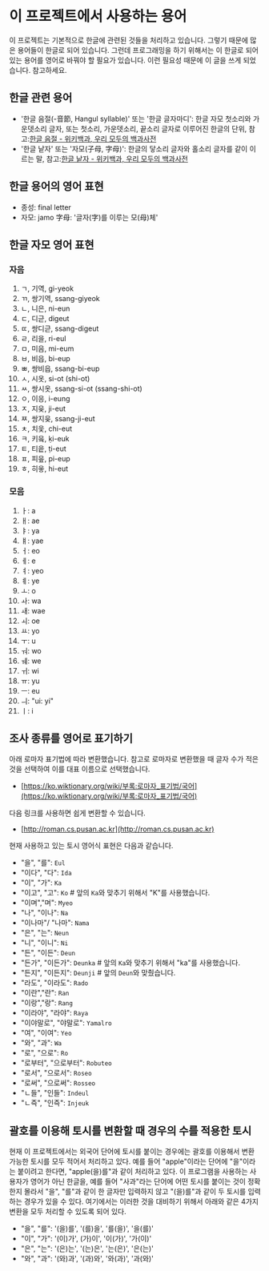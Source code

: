 # 이 프로젝트에서 사용하는 용어

이 프로젝트는 기본적으로 한글에 관련된 것들을 처리하고 있습니다. 그렇기 때문에 많은 용어들이 한글로 되어 있습니다. 그런데 프로그래밍을 하기 위해서는 이 한글로 되어 있는 용어를 영어로 바꿔야 할 필요가 있습니다. 이런 필요성 때문에 이 글을 쓰게 되었습니다. 참고하세요.

## 한글 관련 용어

- '한글 음절(-音節, Hangul syllable)' 또는 '한글 글자마디': 한글 자모 첫소리와 가운뎃소리 글자, 또는 첫소리, 가운뎃소리, 끝소리 글자로 이루어진 한글의 단위, 참고:[한글 음절 - 위키백과, 우리 모두의 백과사전](https://ko.wikipedia.org/wiki/한글_음절)
- '한글 낱자' 또는 '자모(子母, 字母)': 한글의 닿소리 글자와 홀소리 글자를 같이 이르는 말, 참고:[한글 낱자 - 위키백과, 우리 모두의 백과사전](https://ko.wikipedia.org/wiki/한글_낱자)

## 한글 용어의 영어 표현

- 종성: final letter
- 자모: jamo 字母: '글자(字)를 이루는 모(母)체'

## 한글 자모 영어 표현

### 자음

1. ㄱ, 기역, gi-yeok
2. ㄲ, 쌍기역, ssang-giyeok
3. ㄴ, 니은, ni-eun
4. ㄷ, 디귿, digeut
5. ㄸ, 쌍디귿, ssang-digeut
6. ㄹ, 리을, ri-eul
7. ㅁ, 미음, mi-eum
8. ㅂ, 비읍, bi-eup
9. ㅃ, 쌍비읍, ssang-bi-eup
10. ㅅ, 시옷, si-ot (shi-ot)
11. ㅆ, 쌍시옷, ssang-si-ot (ssang-shi-ot)
12. ㅇ, 이응, i-eung
13. ㅈ, 지읒, ji-eut
14. ㅉ, 쌍지읒, ssang-ji-eut
15. ㅊ, 치읓, chi-eut
16. ㅋ, 키읔, ḳi-euk
17. ㅌ, 티읕, ṭi-eut
18. ㅍ, 피읖, p̣i-eup
19. ㅎ, 히읗, hi-eut

### 모음

1. ㅏ: a
2. ㅐ: ae
3. ㅑ: ya
4. ㅒ: yae
5. ㅓ: eo
6. ㅔ: e
7. ㅕ: yeo
8. ㅖ: ye
9. ㅗ: o
10. ㅘ: wa
11. ㅙ: wae
12. ㅚ: oe
13. ㅛ: yo
14. ㅜ: u
15. ㅝ: wo
16. ㅞ: we
17. ㅟ: wi
18. ㅠ: yu
19. ㅡ: eu
20. ㅢ: "ui: yi"
21. ㅣ: i

## 조사 종류를 영어로 표기하기

아래 로마자 표기법에 따라 변환했습니다. 참고로 로마자로 변환했을 때 글자 수가 적은 것을 선택하여 이를 대표 이름으로 선택했습니다.

- [https://ko.wiktionary.org/wiki/부록:로마자_표기법/국어](https://ko.wiktionary.org/wiki/부록:로마자_표기법/국어)

다음 링크를 사용하면 쉽게 변환할 수 있습니다.

- [http://roman.cs.pusan.ac.kr](http://roman.cs.pusan.ac.kr)

현재 사용하고 있는 토시 영어식 표현은 다음과 같습니다.

- "을", "를": `Eul`
- "이다", "다": `Ida`
- "이", "가": `Ka`
- "이고", "고": `Ko` # 앞의 `Ka`와 맞추기 위해서 "K"를 사용했습니다.
- "이며","며": `Myeo`
- "나", "이나": `Na`
- "이나마"/ "나마": `Nama`
- "은", "는": `Neun`
- "니", "이니": `Ni`
- "든", "이든": `Deun`
- "든가", "이든가": `Deunka` # 앞의 `Ka`와 맞추기 위해서 "ka"를 사용했습니다.
- "든지", "이든지": `Deunji` # 앞의 `Deun`와 맞췄습니다.
- "라도", "이라도": `Rado`
- "이란","란": `Ran`
- "이랑","랑": `Rang`
- "이라야", "라야": `Raya`
- "이야말로", "야말로": `Yamalro`
- "여", "이여": `Yeo`
- "와", "과": `Wa`
- "로", "으로": `Ro`
- "로부터", "으로부터": `Robuteo`
- "로서", "으로서": `Roseo`
- "로써", "으로써": `Rosseo`
- "ㄴ들", "인들": `Indeul`
- "ㄴ즉", "인즉": `Injeuk`

## 괄호를 이용해 토시를 변환할 때 경우의 수를 적용한 토시

현재 이 프로젝트에서는 외국어 단어에 토시를 붙이는 경우에는 괄호를 이용해서 변환 가능한 토시를 모두 적어서 처리하고 있다. 예를 들어 "apple"이라는 단어에 "을"이라는 붙이려고 한다면, "apple(을)를"과 같이 처리하고 있다. 이 프로그램을 사용하는 사용자가 영어가 아닌 한글을, 예를 들어 "사과"라는 단어에 어떤 토시를 붙이는 것이 정확한지 몰라서 "을", "를"과 같이 한 글자만 입력하지 않고 "(을)를"과 같이 두 토시를 입력하는 경우가 있을 수 있다. 여기에서는 이러한 것을 대비하기 위해서 아래와 같은 4가지 변환을 모두 처리할 수 있도록 되어 있다.

- "을", "를": '(을)를', '(를)을', '를(을)', '을(를)'
- "이", "가": '(이)가', (가)이', '이(가)', '가(이)'
- "은", "는": '(은)는', '(는)은', '는(은)', '은(는)'
- "와", "과": '(와)과', '(과)와', '와(과)', '과(와)'
